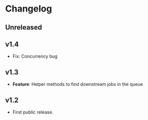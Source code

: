# Changelog

## Unreleased

## v1.4
* Fix: Concurrency bug

## v1.3
* **Feature**: Helper methods to find downstream jobs in the queue

## v1.2
* First public release.
